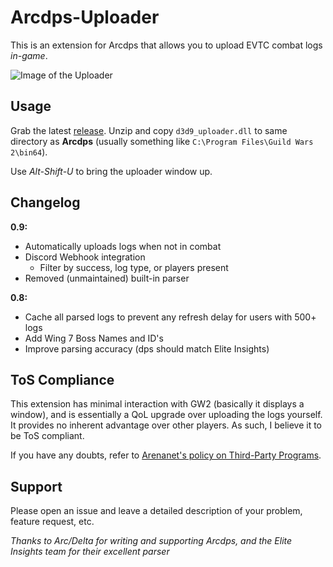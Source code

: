 # Arcdps-Uploader
This is an extension for Arcdps that allows you to upload EVTC combat logs *in-game*.

![Image of the Uploader](https://i.imgur.com/BfcNAR2.png)

## Usage
Grab the latest [release](https://github.com/datatobridge/arcdps-uploader/releases). Unzip and copy `d3d9_uploader.dll` to same directory as **Arcdps** (usually something like `C:\Program Files\Guild Wars 2\bin64`).

Use *Alt-Shift-U* to bring the uploader window up.

## Changelog
**0.9:**
- Automatically uploads logs when not in combat
- Discord Webhook integration
  - Filter by success, log type, or players present
- Removed (unmaintained) built-in parser

**0.8:**
- Cache all parsed logs to prevent any refresh delay for users with 500+ logs
- Add Wing 7 Boss Names and ID's
- Improve parsing accuracy (dps should match Elite Insights)

## ToS Compliance
This extension has minimal interaction with GW2 (basically it displays a window), and is essentially a QoL upgrade over uploading the logs yourself. It provides no inherent advantage over other players. As such, I believe it to be ToS compliant.

If you have any doubts, refer to [Arenanet's policy on Third-Party Programs](https://en-forum.guildwars2.com/discussion/65547/policy-third-party-programs).

## Support
Please open an issue and leave a detailed description of your problem, feature request, etc.

*Thanks to Arc/Delta for writing and supporting Arcdps, and the Elite Insights team for their excellent parser*
